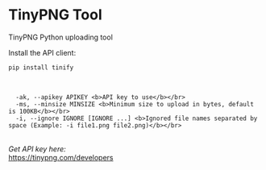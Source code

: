 # TinyPNG Tool

TinyPNG Python uploading tool

Install the API client:

```
pip install tinify
```
</br>

```optional arguments:</br></br>
  -ak, --apikey APIKEY <b>API key to use</b></br>
  -ms, --minsize MINSIZE <b>Minimum size to upload in bytes, default is 100KB</b></br>
  -i, --ignore IGNORE [IGNORE ...] <b>Ignored file names separated by space (Example: -i file1.png file2.png)</b></br>
```
</br><i>Get API key here:</i></br>
https://tinypng.com/developers
